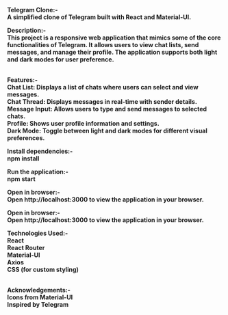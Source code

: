 <b>Telegram Clone:-<b><br>
A simplified clone of Telegram built with React and Material-UI.<br>



<b>Description:-<b><br>
This project is a responsive web application that mimics some of the core functionalities of Telegram. It allows users to view chat lists, send messages, and manage their profile. The application supports both light and dark modes for user preference.<br><br>



<b>Features:-<b><br>
Chat List: Displays a list of chats where users can select and view messages.<br>
Chat Thread: Displays messages in real-time with sender details.<br>
Message Input: Allows users to type and send messages to selected chats.<br>
Profile: Shows user profile information and settings.<br>
Dark Mode: Toggle between light and dark modes for different visual preferences.<br>


<b>Install dependencies:-<b><br>
npm install<br>


<b>Run the application:-<b><br>
npm start<br>


<b>Open in browser:-<b><br>
Open http://localhost:3000 to view the application in your browser.<br>


<b>Open in browser:-<b><br>
Open http://localhost:3000 to view the application in your browser.<br>


<b>Technologies Used:-<b><br>
React<br>
React Router<br>
Material-UI<br>
Axios<br>
CSS (for custom styling)<br><br>


<b>Acknowledgements:-<b><br>
Icons from Material-UI<br>
Inspired by Telegram<br>
